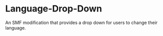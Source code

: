 Language-Drop-Down
==================

An SMF modification that provides a drop down for users to change their language.